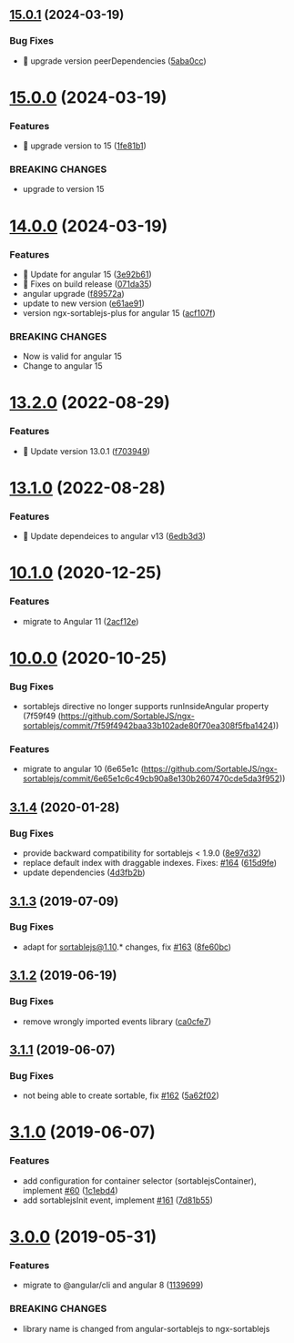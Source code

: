 ## [15.0.1](https://github.com/tecnomanu/ngx-sortablejs-plus/compare/v15.0.0...v15.0.1) (2024-03-19)


### Bug Fixes

* :bug: upgrade version peerDependencies ([5aba0cc](https://github.com/tecnomanu/ngx-sortablejs-plus/commit/5aba0ccfbefa7058fcdefe7e64237b765406b682))

# [15.0.0](https://github.com/tecnomanu/ngx-sortablejs-plus/compare/v14.0.0...v15.0.0) (2024-03-19)


### Features

* :bug: upgrade version to 15 ([1fe81b1](https://github.com/tecnomanu/ngx-sortablejs-plus/commit/1fe81b1518d86bb90dc7c95c51100f4bd3a583a4))


### BREAKING CHANGES

* upgrade to version 15

# [14.0.0](https://github.com/tecnomanu/ngx-sortablejs-plus/compare/v13.2.0...v14.0.0) (2024-03-19)


### Features

* :rotating_light: Update for angular 15 ([3e92b61](https://github.com/tecnomanu/ngx-sortablejs-plus/commit/3e92b617f2910ef460fda688179a093b2ef8d14b))
* 🎸 Fixes on build release ([071da35](https://github.com/tecnomanu/ngx-sortablejs-plus/commit/071da35548e468f64e1c232b243e8af692b84868))
* angular upgrade ([f89572a](https://github.com/tecnomanu/ngx-sortablejs-plus/commit/f89572a1e7e75176f52fec37b29ecb0d85f79c32))
* update to new version ([e61ae91](https://github.com/tecnomanu/ngx-sortablejs-plus/commit/e61ae912b96ed6103ed4fa48a9dc579a55434c2d))
* version ngx-sortablejs-plus for angular 15 ([acf107f](https://github.com/tecnomanu/ngx-sortablejs-plus/commit/acf107f55f53b472d52cf0c47afd02dcb03ad975))


### BREAKING CHANGES

* Now is valid for angular 15
* Change to angular 15

# [13.2.0](https://github.com/tecnomanu/ngx-sortablejs-plus/compare/v13.1.0...v13.2.0) (2022-08-29)


### Features

* 🎸 Update version 13.0.1 ([f703949](https://github.com/tecnomanu/ngx-sortablejs-plus/commit/f703949e0a580eeff5a445f3a01e5cd6683eb85b))

# [13.1.0](https://github.com/tecnomanu/ngx-sortablejs/compare/v13.0.0...v13.1.0) (2022-08-28)


### Features

* 🎸 Update dependeices to angular v13 ([6edb3d3](https://github.com/tecnomanu/ngx-sortablejs/commit/6edb3d3dcd6c733d74e0e3588281c21754637a93))

# [10.1.0](https://github.com/SortableJS/ngx-sortablejs/compare/v10.0.0...v10.1.0) (2020-12-25)


### Features

* migrate to Angular 11 ([2acf12e](https://github.com/SortableJS/ngx-sortablejs/commit/2acf12e239e3f97ef4c26ea52295ae4007197798))

# [10.0.0](https://github.com/SortableJS/ngx-sortablejs/compare/v3.1.4...v10.0.0) (2020-10-25)

### Bug Fixes

* sortablejs directive no longer supports runInsideAngular property (7f59f49 (https://github.com/SortableJS/ngx-sortablejs/commit/7f59f4942baa33b102ade80f70ea308f5fba1424))

### Features

* migrate to angular 10 (6e65e1c (https://github.com/SortableJS/ngx-sortablejs/commit/6e65e1c6c49cb90a8e130b2607470cde5da3f952))

## [3.1.4](https://github.com/SortableJS/angular-sortablejs/compare/v3.1.3...v3.1.4) (2020-01-28)


### Bug Fixes

* provide backward compatibility for sortablejs < 1.9.0 ([8e97d32](https://github.com/SortableJS/angular-sortablejs/commit/8e97d32a7b06e013d2fde8283f40665ea9f07205))
* replace default index with draggable indexes. Fixes: [#164](https://github.com/SortableJS/angular-sortablejs/issues/164) ([615d9fe](https://github.com/SortableJS/angular-sortablejs/commit/615d9fe62a1d4c07a2baed98714af12b845e9bc6))
* update dependencies ([4d3fb2b](https://github.com/SortableJS/angular-sortablejs/commit/4d3fb2b9d3fc8be15348cfa7c630b4f1cd34c8bb))

## [3.1.3](https://github.com/SortableJS/angular-sortablejs/compare/v3.1.2...v3.1.3) (2019-07-09)


### Bug Fixes

* adapt for sortablejs@1.10.* changes, fix [#163](https://github.com/SortableJS/angular-sortablejs/issues/163) ([8fe60bc](https://github.com/SortableJS/angular-sortablejs/commit/8fe60bc))

## [3.1.2](https://github.com/SortableJS/angular-sortablejs/compare/v3.1.1...v3.1.2) (2019-06-19)


### Bug Fixes

* remove wrongly imported events library ([ca0cfe7](https://github.com/SortableJS/angular-sortablejs/commit/ca0cfe7))

## [3.1.1](https://github.com/SortableJS/angular-sortablejs/compare/v3.1.0...v3.1.1) (2019-06-07)


### Bug Fixes

* not being able to create sortable, fix [#162](https://github.com/SortableJS/angular-sortablejs/issues/162) ([5a62f02](https://github.com/SortableJS/angular-sortablejs/commit/5a62f02))

# [3.1.0](https://github.com/SortableJS/angular-sortablejs/compare/v3.0.0...v3.1.0) (2019-06-07)


### Features

* add configuration for container selector (sortablejsContainer), implement [#60](https://github.com/SortableJS/angular-sortablejs/issues/60) ([1c1ebd4](https://github.com/SortableJS/angular-sortablejs/commit/1c1ebd4))
* add sortablejsInit event, implement [#161](https://github.com/SortableJS/angular-sortablejs/issues/161) ([7d81b55](https://github.com/SortableJS/angular-sortablejs/commit/7d81b55))

# [3.0.0](https://github.com/SortableJS/angular-sortablejs/compare/v2.7.0...v3.0.0) (2019-05-31)


### Features

* migrate to @angular/cli and angular 8 ([1139699](https://github.com/SortableJS/angular-sortablejs/commit/1139699))


### BREAKING CHANGES

* library name is changed from angular-sortablejs to ngx-sortablejs
